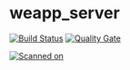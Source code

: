 # weapp_server
[![Build Status](https://jenkins.aijiamuyingfang.cn:8443/buildStatus/icon?job=fuyoushengwu_weapp_server_cloud%2Fspring-cloud)](https://jenkins.aijiamuyingfang.cn:8443/job/fuyoushengwu_weapp_server_cloud/job/spring-cloud/)
[![Quality Gate](https://sonarcloud.io/api/project_badges/measure?project=cn.aijiamuyingfang%3Acn.aijiamuyingfang&metric=alert_status)](https://sonarcloud.io/project/issues?id=cn.aijiamuyingfang%3Acn.aijiamuyingfang&resolved=false) 

[![Scanned on](https://sonarcloud.io/images/project_badges/sonarcloud-white.svg)](https://sonarcloud.io/dashboard?id=cn.aijiamuyingfang%3Acn.aijiamuyingfang)